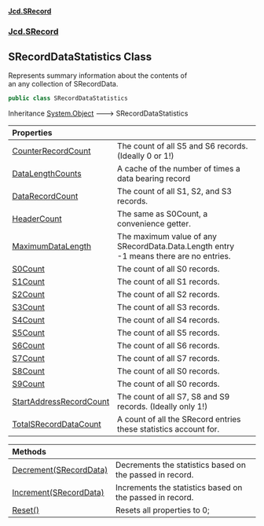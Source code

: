 #### [Jcd.SRecord](index.md 'index')
### [Jcd.SRecord](Jcd.SRecord.md 'Jcd.SRecord')

## SRecordDataStatistics Class

Represents summary information about the contents of  
an any collection of SRecordData.

```csharp
public class SRecordDataStatistics
```

Inheritance [System.Object](https://docs.microsoft.com/en-us/dotnet/api/System.Object 'System.Object') &#129106; SRecordDataStatistics

| Properties | |
| :--- | :--- |
| [CounterRecordCount](Jcd.SRecord.SRecordDataStatistics.CounterRecordCount.md 'Jcd.SRecord.SRecordDataStatistics.CounterRecordCount') | The count of all S5 and S6 records. (Ideally 0 or 1!) |
| [DataLengthCounts](Jcd.SRecord.SRecordDataStatistics.DataLengthCounts.md 'Jcd.SRecord.SRecordDataStatistics.DataLengthCounts') | A cache of the number of times a data bearing record |
| [DataRecordCount](Jcd.SRecord.SRecordDataStatistics.DataRecordCount.md 'Jcd.SRecord.SRecordDataStatistics.DataRecordCount') | The count of all S1, S2, and S3 records. |
| [HeaderCount](Jcd.SRecord.SRecordDataStatistics.HeaderCount.md 'Jcd.SRecord.SRecordDataStatistics.HeaderCount') | The same as S0Count, a convenience getter. |
| [MaximumDataLength](Jcd.SRecord.SRecordDataStatistics.MaximumDataLength.md 'Jcd.SRecord.SRecordDataStatistics.MaximumDataLength') | The maximum value of any SRecordData.Data.Length entry<br/>-1 means there are no entries. |
| [S0Count](Jcd.SRecord.SRecordDataStatistics.S0Count.md 'Jcd.SRecord.SRecordDataStatistics.S0Count') | The count of all S0 records. |
| [S1Count](Jcd.SRecord.SRecordDataStatistics.S1Count.md 'Jcd.SRecord.SRecordDataStatistics.S1Count') | The count of all S1 records. |
| [S2Count](Jcd.SRecord.SRecordDataStatistics.S2Count.md 'Jcd.SRecord.SRecordDataStatistics.S2Count') | The count of all S2 records. |
| [S3Count](Jcd.SRecord.SRecordDataStatistics.S3Count.md 'Jcd.SRecord.SRecordDataStatistics.S3Count') | The count of all S3 records. |
| [S4Count](Jcd.SRecord.SRecordDataStatistics.S4Count.md 'Jcd.SRecord.SRecordDataStatistics.S4Count') | The count of all S4 records. |
| [S5Count](Jcd.SRecord.SRecordDataStatistics.S5Count.md 'Jcd.SRecord.SRecordDataStatistics.S5Count') | The count of all S5 records. |
| [S6Count](Jcd.SRecord.SRecordDataStatistics.S6Count.md 'Jcd.SRecord.SRecordDataStatistics.S6Count') | The count of all S6 records. |
| [S7Count](Jcd.SRecord.SRecordDataStatistics.S7Count.md 'Jcd.SRecord.SRecordDataStatistics.S7Count') | The count of all S7 records. |
| [S8Count](Jcd.SRecord.SRecordDataStatistics.S8Count.md 'Jcd.SRecord.SRecordDataStatistics.S8Count') | The count of all S0 records. |
| [S9Count](Jcd.SRecord.SRecordDataStatistics.S9Count.md 'Jcd.SRecord.SRecordDataStatistics.S9Count') | The count of all S0 records. |
| [StartAddressRecordCount](Jcd.SRecord.SRecordDataStatistics.StartAddressRecordCount.md 'Jcd.SRecord.SRecordDataStatistics.StartAddressRecordCount') | The count of all S7, S8 and S9 records. (Ideally only 1!) |
| [TotalSRecordDataCount](Jcd.SRecord.SRecordDataStatistics.TotalSRecordDataCount.md 'Jcd.SRecord.SRecordDataStatistics.TotalSRecordDataCount') | A count of all the SRecord entries these statistics account for. |

| Methods | |
| :--- | :--- |
| [Decrement(SRecordData)](Jcd.SRecord.SRecordDataStatistics.Decrement(Jcd.SRecord.SRecordData).md 'Jcd.SRecord.SRecordDataStatistics.Decrement(Jcd.SRecord.SRecordData)') | Decrements the statistics based on the passed in record. |
| [Increment(SRecordData)](Jcd.SRecord.SRecordDataStatistics.Increment(Jcd.SRecord.SRecordData).md 'Jcd.SRecord.SRecordDataStatistics.Increment(Jcd.SRecord.SRecordData)') | Increments the statistics based on the passed in record. |
| [Reset()](Jcd.SRecord.SRecordDataStatistics.Reset().md 'Jcd.SRecord.SRecordDataStatistics.Reset()') | Resets all properties to 0; |
